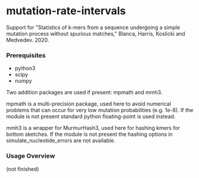 # mutation-rate-intervals

Support for "Statistics of k-mers from a sequence undergoing a simple mutation
process without spurious matches," Blanca, Harris, Koslicki and Medvedev. 2020.

### Prerequisites

* python3
* scipy
* numpy

Two addition packages are used if present: mpmath and mmh3.

mpmath is a multi-precision package, used here to avoid numerical problems that
can occur for very low mutation probabilities (e.g. 1e-8). If the module is not
present standard python floating-point is used instead.

mmh3 is a wrapper for MurmurHash3, used here for hashing kmers for bottom
sketches. If the module is not present the hashing options in
simulate_nucleotide_errors are not available.

### Usage Overview

(not finished)

